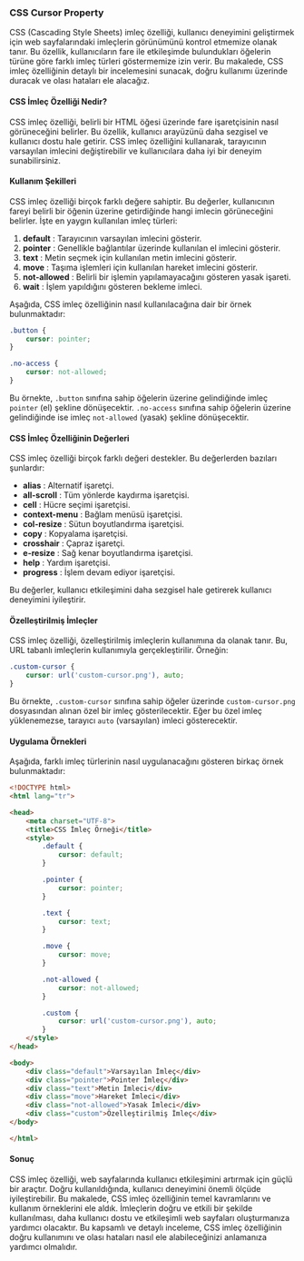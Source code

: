 ### CSS Cursor Property

CSS (Cascading Style Sheets) imleç özelliği, kullanıcı deneyimini geliştirmek için web sayfalarındaki imleçlerin görünümünü kontrol etmemize olanak tanır. Bu özellik, kullanıcıların fare ile etkileşimde bulundukları öğelerin türüne göre farklı imleç türleri göstermemize izin verir. Bu makalede, CSS imleç özelliğinin detaylı bir incelemesini sunacak, doğru kullanımı üzerinde duracak ve olası hataları ele alacağız.

#### CSS İmleç Özelliği Nedir?

CSS imleç özelliği, belirli bir HTML öğesi üzerinde fare işaretçisinin nasıl görüneceğini belirler. Bu özellik, kullanıcı arayüzünü daha sezgisel ve kullanıcı dostu hale getirir. CSS imleç özelliğini kullanarak, tarayıcının varsayılan imlecini değiştirebilir ve kullanıcılara daha iyi bir deneyim sunabilirsiniz.

#### Kullanım Şekilleri

CSS imleç özelliği birçok farklı değere sahiptir. Bu değerler, kullanıcının fareyi belirli bir öğenin üzerine getirdiğinde hangi imlecin görüneceğini belirler. İşte en yaygın kullanılan imleç türleri:

1. **default** : Tarayıcının varsayılan imlecini gösterir.
2. **pointer** : Genellikle bağlantılar üzerinde kullanılan el imlecini gösterir.
3. **text** : Metin seçmek için kullanılan metin imlecini gösterir.
4. **move** : Taşıma işlemleri için kullanılan hareket imlecini gösterir.
5. **not-allowed** : Belirli bir işlemin yapılamayacağını gösteren yasak işareti.
6. **wait** : İşlem yapıldığını gösteren bekleme imleci.

Aşağıda, CSS imleç özelliğinin nasıl kullanılacağına dair bir örnek bulunmaktadır:

```css
.button {
    cursor: pointer;
}

.no-access {
    cursor: not-allowed;
}
```

Bu örnekte, `.button` sınıfına sahip öğelerin üzerine gelindiğinde imleç `pointer` (el) şekline dönüşecektir. `.no-access` sınıfına sahip öğelerin üzerine gelindiğinde ise imleç `not-allowed` (yasak) şekline dönüşecektir.

#### CSS İmleç Özelliğinin Değerleri

CSS imleç özelliği birçok farklı değeri destekler. Bu değerlerden bazıları şunlardır:

* **alias** : Alternatif işaretçi.
* **all-scroll** : Tüm yönlerde kaydırma işaretçisi.
* **cell** : Hücre seçimi işaretçisi.
* **context-menu** : Bağlam menüsü işaretçisi.
* **col-resize** : Sütun boyutlandırma işaretçisi.
* **copy** : Kopyalama işaretçisi.
* **crosshair** : Çapraz işaretçi.
* **e-resize** : Sağ kenar boyutlandırma işaretçisi.
* **help** : Yardım işaretçisi.
* **progress** : İşlem devam ediyor işaretçisi.

Bu değerler, kullanıcı etkileşimini daha sezgisel hale getirerek kullanıcı deneyimini iyileştirir.

#### Özelleştirilmiş İmleçler

CSS imleç özelliği, özelleştirilmiş imleçlerin kullanımına da olanak tanır. Bu, URL tabanlı imleçlerin kullanımıyla gerçekleştirilir. Örneğin:

```css
.custom-cursor {
    cursor: url('custom-cursor.png'), auto;
}
```

Bu örnekte, `.custom-cursor` sınıfına sahip öğeler üzerinde `custom-cursor.png` dosyasından alınan özel bir imleç gösterilecektir. Eğer bu özel imleç yüklenemezse, tarayıcı `auto` (varsayılan) imleci gösterecektir.

#### Uygulama Örnekleri

Aşağıda, farklı imleç türlerinin nasıl uygulanacağını gösteren birkaç örnek bulunmaktadır:

```html
<!DOCTYPE html>
<html lang="tr">

<head>
    <meta charset="UTF-8">
    <title>CSS İmleç Örneği</title>
    <style>
        .default {
            cursor: default;
        }

        .pointer {
            cursor: pointer;
        }

        .text {
            cursor: text;
        }

        .move {
            cursor: move;
        }

        .not-allowed {
            cursor: not-allowed;
        }

        .custom {
            cursor: url('custom-cursor.png'), auto;
        }
    </style>
</head>

<body>
    <div class="default">Varsayılan İmleç</div>
    <div class="pointer">Pointer İmleç</div>
    <div class="text">Metin İmleci</div>
    <div class="move">Hareket İmleci</div>
    <div class="not-allowed">Yasak İmleci</div>
    <div class="custom">Özelleştirilmiş İmleç</div>
</body>

</html>
```

#### Sonuç

CSS imleç özelliği, web sayfalarında kullanıcı etkileşimini artırmak için güçlü bir araçtır. Doğru kullanıldığında, kullanıcı deneyimini önemli ölçüde iyileştirebilir. Bu makalede, CSS imleç özelliğinin temel kavramlarını ve kullanım örneklerini ele aldık. İmleçlerin doğru ve etkili bir şekilde kullanılması, daha kullanıcı dostu ve etkileşimli web sayfaları oluşturmanıza yardımcı olacaktır. Bu kapsamlı ve detaylı inceleme, CSS imleç özelliğinin doğru kullanımını ve olası hataları nasıl ele alabileceğinizi anlamanıza yardımcı olmalıdır.
